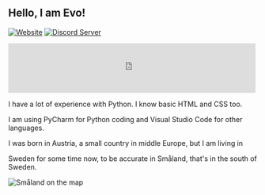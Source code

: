 ## Hello, I am Evo!

[![Website](https://img.shields.io/badge/Evo's%20World-My%20Website-brightgreen)](http://evos.world/) [![Discord Server](https://img.shields.io/badge/Flux-My%20Discord-blue)](https://discord.gg/SfDdjz83NC)

<iframe src="https://evo-updater.glitch.me/github-newspage.html" style="border:0px #ffffff none;" name="myiFrame" scrolling="no" frameborder="1" marginheight="0px" marginwidth="0px" height="100px" width="500px" allowfullscreen></iframe>

I have a lot of experience with Python.  I know basic HTML and CSS too.

I am using PyCharm for Python coding and Visual Studio Code for other languages.

I was born in Austria, a small country in middle Europe, but I am living in

Sweden for some time now, to be accurate in Småland, that's in the south of Sweden.

![Småland on the map](https://i.ibb.co/RNrwLjx/Annotation-2021-11-22-131757.png)
